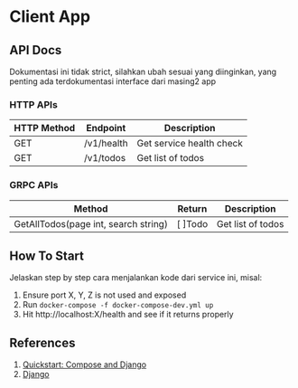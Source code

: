 # Client App

## API Docs

Dokumentasi ini tidak strict, silahkan ubah sesuai yang diinginkan, yang penting ada terdokumentasi interface dari masing2 app

### HTTP APIs

| HTTP Method | Endpoint   | Description              |
| ----------- | ---------- | ------------------------ |
| GET         | /v1/health | Get service health check |
| GET         | /v1/todos  | Get list of todos        |

### GRPC APIs

| Method                               | Return  | Description       |
| ------------------------------------ | ------- | ----------------- |
| GetAllTodos(page int, search string) | [ ]Todo | Get list of todos |

## How To Start

Jelaskan step by step cara menjalankan kode dari service ini, misal:

1. Ensure port X, Y, Z is not used and exposed
2. Run `docker-compose -f docker-compose-dev.yml up`
3. Hit http://localhost:X/health and see if it returns properly

## References

 1. [Quickstart: Compose and Django](https://github.com/docker/awesome-compose/tree/master/official-documentation-samples/django/#readme)
 2. [Django](https://www.djangoproject.com)